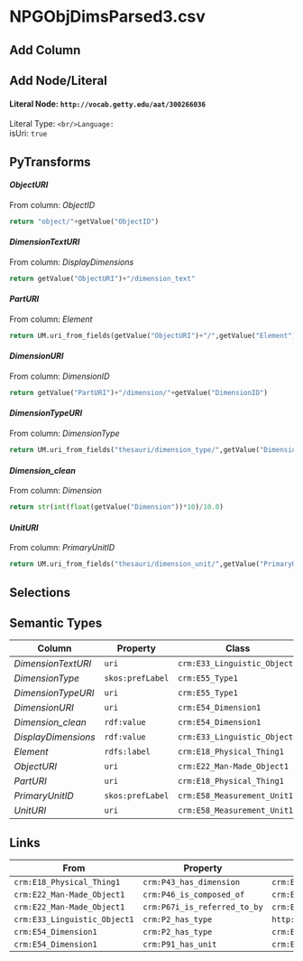 # NPGObjDimsParsed3.csv

## Add Column

## Add Node/Literal
#### Literal Node: `http://vocab.getty.edu/aat/300266036`
Literal Type: ``
<br/>Language: ``
<br/>isUri: `true`


## PyTransforms
#### _ObjectURI_
From column: _ObjectID_
``` python
return "object/"+getValue("ObjectID")
```

#### _DimensionTextURI_
From column: _DisplayDimensions_
``` python
return getValue("ObjectURI")+"/dimension_text"
```

#### _PartURI_
From column: _Element_
``` python
return UM.uri_from_fields(getValue("ObjectURI")+"/",getValue("Element"))
```

#### _DimensionURI_
From column: _DimensionID_
``` python
return getValue("PartURI")+"/dimension/"+getValue("DimensionID")
```

#### _DimensionTypeURI_
From column: _DimensionType_
``` python
return UM.uri_from_fields("thesauri/dimension_type/",getValue("DimensionType"))
```

#### _Dimension_clean_
From column: _Dimension_
``` python
return str(int(float(getValue("Dimension"))*10)/10.0)
```

#### _UnitURI_
From column: _PrimaryUnitID_
``` python
return UM.uri_from_fields("thesauri/dimension_unit/",getValue("PrimaryUnitID"))
```


## Selections

## Semantic Types
| Column | Property | Class |
|  ----- | -------- | ----- |
| _DimensionTextURI_ | `uri` | `crm:E33_Linguistic_Object1`|
| _DimensionType_ | `skos:prefLabel` | `crm:E55_Type1`|
| _DimensionTypeURI_ | `uri` | `crm:E55_Type1`|
| _DimensionURI_ | `uri` | `crm:E54_Dimension1`|
| _Dimension_clean_ | `rdf:value` | `crm:E54_Dimension1`|
| _DisplayDimensions_ | `rdf:value` | `crm:E33_Linguistic_Object1`|
| _Element_ | `rdfs:label` | `crm:E18_Physical_Thing1`|
| _ObjectURI_ | `uri` | `crm:E22_Man-Made_Object1`|
| _PartURI_ | `uri` | `crm:E18_Physical_Thing1`|
| _PrimaryUnitID_ | `skos:prefLabel` | `crm:E58_Measurement_Unit1`|
| _UnitURI_ | `uri` | `crm:E58_Measurement_Unit1`|


## Links
| From | Property | To |
|  --- | -------- | ---|
| `crm:E18_Physical_Thing1` | `crm:P43_has_dimension` | `crm:E54_Dimension1`|
| `crm:E22_Man-Made_Object1` | `crm:P46_is_composed_of` | `crm:E18_Physical_Thing1`|
| `crm:E22_Man-Made_Object1` | `crm:P67i_is_referred_to_by` | `crm:E33_Linguistic_Object1`|
| `crm:E33_Linguistic_Object1` | `crm:P2_has_type` | `http://vocab.getty.edu/aat/300266036`|
| `crm:E54_Dimension1` | `crm:P2_has_type` | `crm:E55_Type1`|
| `crm:E54_Dimension1` | `crm:P91_has_unit` | `crm:E58_Measurement_Unit1`|
